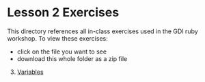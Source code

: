 # Lesson 2 Exercises

This directory references all in-class exercises used in the GDI ruby workshop. To view these exercises:

- click on the file you want to see
- download this whole folder as a zip file

3. [Variables](3_variables.md)
